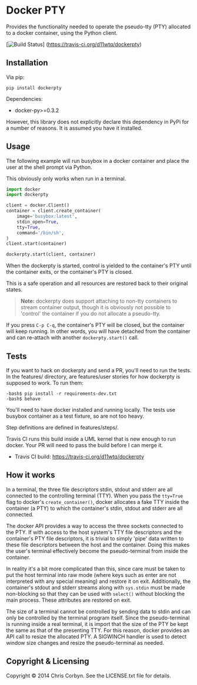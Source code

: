 # Docker PTY

Provides the functionality needed to operate the pseudo-tty (PTY) allocated to
a docker container, using the Python client.

[![Build Status](https://travis-ci.org/d11wtq/dockerpty.svg?branch=master)]
(https://travis-ci.org/d11wtq/dockerpty)

## Installation

Via pip:

```
pip install dockerpty
```

Dependencies:

  * docker-py>=0.3.2

However, this library does not explicitly declare this dependency in PyPi for a
number of reasons. It is assumed you have it installed.

## Usage

The following example will run busybox in a docker container and place the user
at the shell prompt via Python.

This obviously only works when run in a terminal.

``` python
import docker
import dockerpty

client = docker.Client()
container = client.create_container(
    image='busybox:latest',
    stdin_open=True,
    tty=True,
    command='/bin/sh',
)
client.start(container)

dockerpty.start(client, container)
```

When the dockerpty is started, control is yielded to the container's PTY until
the container exits, or the container's PTY is closed.

This is a safe operation and all resources are restored back to their original
states.

> **Note:** dockerpty does support attaching to non-tty containers to stream
container output, though it is obviously not possible to 'control' the
container if you do not allocate a pseudo-tty.

If you press `C-p C-q`, the container's PTY will be closed, but the container
will keep running. In other words, you will have detached from the container
and can re-attach with another `dockerpty.start()` call.

## Tests

If you want to hack on dockerpty and send a PR, you'll need to run the tests.
In the features/ directory, are features/user stories for how dockerpty is
supposed to work. To run them:

```
-bash$ pip install -r requirements-dev.txt
-bash$ behave
```

You'll need to have docker installed and running locally. The tests use busybox
container as a test fixture, so are not too heavy.

Step definitions are defined in features/steps/.

Travis CI runs this build inside a UML kernel that is new enough to run docker.
Your PR will need to pass the build before I can merge it.

  - Travis CI build: https://travis-ci.org/d11wtq/dockerpty

## How it works

In a terminal, the three file descriptors stdin, stdout and stderr are all
connected to the controlling terminal (TTY). When you pass the `tty=True` flag
to docker's `create_container()`, docker allocates a fake TTY inside the
container (a PTY) to which the container's stdin, stdout and stderr are all
connected.

The docker API provides a way to access the three sockets connected to the PTY.
If with access to the host system's TTY file descriptors and the container's
PTY file descriptors, it is trivial to simply 'pipe' data written to these file
descriptors between the host and the container. Doing this makes the user's
terminal effectively become the pseudo-terminal from inside the container.

In reality it's a bit more complicated than this, since care must be taken to
put the host terminal into raw mode (where keys such as enter are not
interpreted with any special meaning) and restore it on exit. Additionally, the
container's stdout and stderr streams along with `sys.stdin` must be made
non-blocking so that they can be used with `select()` without blocking the main
process. These attributes are restored on exit.

The size of a terminal cannot be controlled by sending data to stdin and can
only be controlled by the terminal program itself. Since the pseudo-terminal is
running inside a real terminal, it is import that the size of the PTY be kept
the same as that of the presenting TTY. For this reason, docker provides an API
call to resize the allocated PTY. A SIGWINCH handler is used to detect window
size changes and resize the pseudo-terminal as needed.

## Copyright & Licensing

Copyright &copy; 2014 Chris Corbyn. See the LICENSE.txt file for details.
